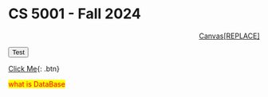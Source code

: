 # CS 5001 - Fall 2024

<p align="right"> 
	<a href="https://www.northeastern.edu">Canvas[REPLACE]</a>

</p>



<button name="button" onclick="northeaster.edu">Test</button>

[Click Me](northeastern.edu){: .btn}

<style>
mark{
    color:red;
}
</style>

<mark>what is DataBase</mark>
